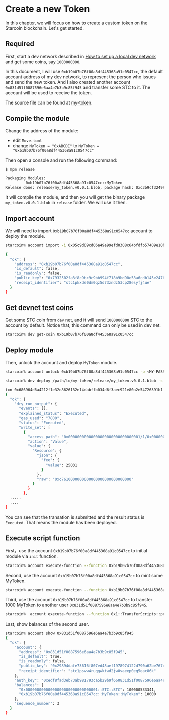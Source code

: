 # Create a new Token

In this chapter, we will focus on how to create a custom token on the Starcoin blockchain. Let's get started.

## Required

First, start a dev network described in [How to set up a local dev network](../../02-getting-started/02-setup/03-dev-network.md) and get some coins, say `1000000000`.

In this document, I will use `0xb19b07b76f00a8df445368a91c0547cc`, the default account address of my dev network, to represent the person who issues and send the new token. And I also created another account `0x831d51f0087596e6aa4e7b3b9c85f945` and transfer some STC to it. The account will be used to receive the token.

The source file can be found at [my-token](https://github.com/starcoinorg/starcoin-cookbook/tree/main/examples/my-token).

## Compile the module

Change the address of the module:

- edit `Move.toml`
- change `MyToken = "0xABCDE"` to `MyToken = "0xb19b07b76f00a8df445368a91c0547cc"`

Then open a console and run the following command:

```bash
$ mpm release

Packaging Modules:
         0xb19b07b76f00a8df445368a91c0547cc::MyToken
Release done: release/my_token.v0.0.1.blob, package hash: 0xc3b9cf32499f4bdf0a38d57f7c7c66a6f4df69881a8980bcda2106782dce88ba
```

It will compile the module, and then you will get the binary package `my_token.v0.0.1.blob` in `release` folder. We will use it then.

## Import account

We will need to import `0xb19b07b76f00a8df445368a91c0547cc` account to deploy the module.

```bash
starcoin% account import -i 0x05c9d09cd06a49e99efd0308c64bfdfb57409e10bc9e2a57cb4330cd946b4e83 -p <MY-PASSWORD>

{
  "ok": {
    "address": "0xb19b07b76f00a8df445368a91c0547cc",
    "is_default": false,
    "is_readonly": false,
    "public_key": "0x7932502fa3f8c9bc9c9bb994f718b9bd90e58a6cdb145e24769560d3c96254d2",
    "receipt_identifier": "stc1pkxds0dm0qz5d73zndz53cp28esyfj4ue"
  }
}
```

## Get devnet test coins

Get some STC coin from `dev` net, and it will send `1000000000` STC to the account by default. Notice that, this command can only be used in dev net.

```bash
starcoin% dev get-coin 0xb19b07b76f00a8df445368a91c0547cc
```

## Deploy module

Then, unlock the account and deploy `MyToken` module.

```bash
starcoin% account unlock 0xb19b07b76f00a8df445368a91c0547cc -p <MY-PASSWORD>
```

```bash
starcoin% dev deploy /path/to/my-token/release/my_token.v0.0.1.blob -s 0xb19b07b76f00a8df445368a91c0547cc -b

txn 0x686964d6a4212f1e32e8626132e14dabffb034d6f3aec921e80a2e54726391b1 submitted.
{
  "ok": {
    "dry_run_output": {
      "events": [],
      "explained_status": "Executed",
      "gas_used": "7800",
      "status": "Executed",
      "write_set": [
        {
          "access_path": "0x00000000000000000000000000000001/1/0x00000000000000000000000000000001::TransactionFee::TransactionFee<0x00000000000000000000000000000001::STC::STC>",
          "action": "Value",
          "value": {
            "Resource": {
              "json": {
                "fee": {
                  "value": 25031
                }
              },
              "raw": "0xc7610000000000000000000000000000"
            }
          }
        },
  .....
  ....
}
```

You can see that the transation is submitted and the result status is `Executed`. That means the module has been deployed.

## Execute script function

First，use the account `0xb19b07b76f00a8df445368a91c0547cc` to initial module via `init` function.

```bash
starcoin% account execute-function --function 0xb19b07b76f00a8df445368a91c0547cc::MyToken::init -s 0xb19b07b76f00a8df445368a91c0547cc --blocking
```

Second, use the account `0xb19b07b76f00a8df445368a91c0547cc` to mint some MyToken.

```bash
starcoin% account execute-function --function 0xb19b07b76f00a8df445368a91c0547cc::MyToken::mint --blocking --arg 1000000u128 -s 0xb19b07b76f00a8df445368a91c0547cc
```

Third, use the account `0xb19b07b76f00a8df445368a91c0547cc` to transfer 1000 MyToken to another user `0x831d51f0087596e6aa4e7b3b9c85f945`.

```bash
starcoin%  account execute-function --function 0x1::TransferScripts::peer_to_peer_v2 -t 0xb19b07b76f00a8df445368a91c0547cc::MyToken::MyToken --arg 0x831d51f0087596e6aa4e7b3b9c85f945 --arg 10000u128 -s 0xb19b07b76f00a8df445368a91c0547cc
```

Last, show balances of the second user.

```bash
starcoin% account show 0x831d51f0087596e6aa4e7b3b9c85f945
{
  "ok": {
    "account": {
      "address": "0x831d51f0087596e6aa4e7b3b9c85f945",
      "is_default": true,
      "is_readonly": false,
      "public_key": "0x29894dafe73616f807ed48aef1978974122d790a62be767d115f396b422cbb75",
      "receipt_identifier": "stc1psvw4ruqgwktwd2jw0vaeep0eg5eac86k"
    },
    "auth_key": "0xedf8fad3eb73ab981793ca5b29b9f660831d51f0087596e6aa4e7b3b9c85f945",
    "balances": {
      "0x00000000000000000000000000000001::STC::STC": 100000533341,
      "0xb19b07b76f00a8df445368a91c0547cc::MyToken::MyToken": 10000    <- Note that MyToken has been successfully received
    },
    "sequence_number": 3
  }
}
```

